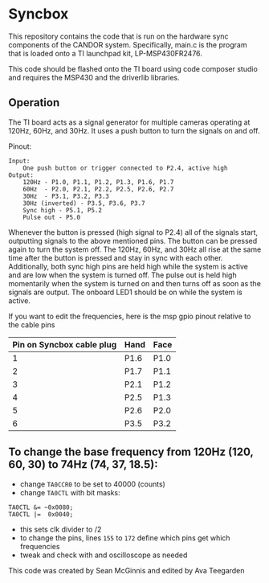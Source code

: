# Syncbox

This repository contains the code that is run on the hardware sync components of the CANDOR system. Specifically, main.c is the program that is loaded onto a TI launchpad kit, LP-MSP430FR2476.

This code should be flashed onto the TI board using code composer studio and requires the MSP430 and the driverlib libraries. 

## Operation
The TI board acts as a signal generator for multiple cameras operating at 120Hz, 60Hz, and 30Hz. It uses a push button to turn the signals on and off.

Pinout:

    Input: 
        One push button or trigger connected to P2.4, active high
    Output:
        120Hz - P1.0, P1.1, P1.2, P1.3, P1.6, P1.7
        60Hz  - P2.0, P2.1, P2.2, P2.5, P2.6, P2.7
        30Hz  - P3.1, P3.2, P3.3
        30Hz (inverted) - P3.5, P3.6, P3.7
        Sync high - P5.1, P5.2
        Pulse out - P5.0

Whenever the button is pressed (high signal to P2.4) all of the signals start, outputting signals to the above mentioned pins. The button can be pressed again to turn the system off. The 120Hz, 60Hz, and 30Hz all rise at the same time after the button is pressed and stay in sync with each other. Additionally, both sync high pins are held high while the system is active and are low when the system is turned off. The pulse out is held high momentarily when the system is turned on and then turns off as soon as the signals are output. The onboard LED1 should be on while the system is active.


If you want to edit the frequencies, here is the msp gpio pinout relative to the cable pins

| Pin on Syncbox cable plug | Hand | Face |
|---------------------------|------|------|
| 1                         | P1.6 | P1.0 |
| 2                         | P1.7 | P1.1 |
| 3                         | P2.1 | P1.2 |
| 4                         | P2.5 | P1.3 |
| 5                         | P2.6 | P2.0 |
| 6                         | P3.5 | P3.2 |


## To change the base frequency from 120Hz (120, 60, 30) to 74Hz (74, 37, 18.5):
- change `TA0CCR0` to be set to 40000 (counts)
- change `TA0CTL` with bit masks: 
```
TA0CTL &= ~0x0080;
TA0CTL |=  0x0040;
``` 
- this sets clk divider to /2
- to change the pins, lines `155` to `172` define which pins get which frequencies
- tweak and check with and oscilloscope as needed


This code was created by Sean McGinnis and edited by Ava Teegarden